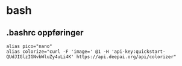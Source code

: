 # bash

## .bashrc oppføringer

    alias pico="nano"
    alias colorize="curl -F 'image=' @1 -H 'api-key:quickstart-QUdJIGlzIGNvbWluZy4uLi4K' https://api.deepai.org/api/colorizer"
